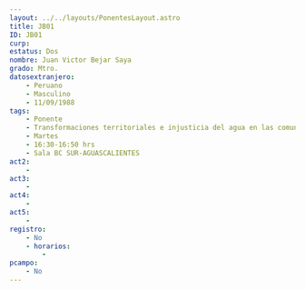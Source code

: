 ```yaml
---
layout: ../../layouts/PonentesLayout.astro
title: JB01
ID: JB01
curp: 
estatus: Dos
nombre: Juan Victor Bejar Saya
grado: Mtro.
datosextranjero:
    - Peruano
    - Masculino
    - 11/09/1988
tags:
    - Ponente
    - Transformaciones territoriales e injusticia del agua en las comunidades campesinas de la microcuenca Piuray Ccorimarca - Chinchero - Cusco (Perú)
    - Martes
    - 16:30-16:50 hrs
    - Sala BC SUR-AGUASCALIENTES
act2: 
    - 
act3: 
    - 
act4: 
    - 
act5: 
    - 
registro:
    - No
    - horarios:
        -
pcampo:
    - No
---
```

